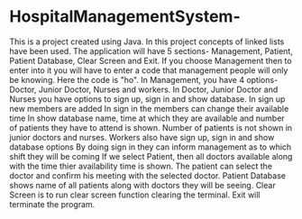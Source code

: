 # HospitalManagementSystem-
This is a project created using Java. In this project concepts of linked lists have been used.
The application will have 5 sections- Management, Patient, Patient Database, Clear Screen and Exit.
If you choose Management then to enter into it you will have to enter a code that management people will only be knowing. Here the code is "ho".
In Management, you have 4 options- Doctor, Junior Doctor, Nurses and workers.
In Doctor, Junior Doctor and Nurses you have options to sign up, sign in and show database.
In sign up new members are added
In sign in the members can change their available time
In show database name, time at which they are available and number of patients they have to attend is shown. Number of patients is not shown in junior doctors and nurses.
Workers also have sign up, sign in and show database options
By doing sign in they can inform management as to which shift they will be coming
If we select Patient, then all doctors available along with the time thier availability time is shown.
The patient can select the doctor and confirm his meeting with the selected doctor.
Patient Database shows name of all patients along with doctors they will be seeing.
Clear Screen is to run clear screen function clearing the terminal.
Exit will terminate the program.
